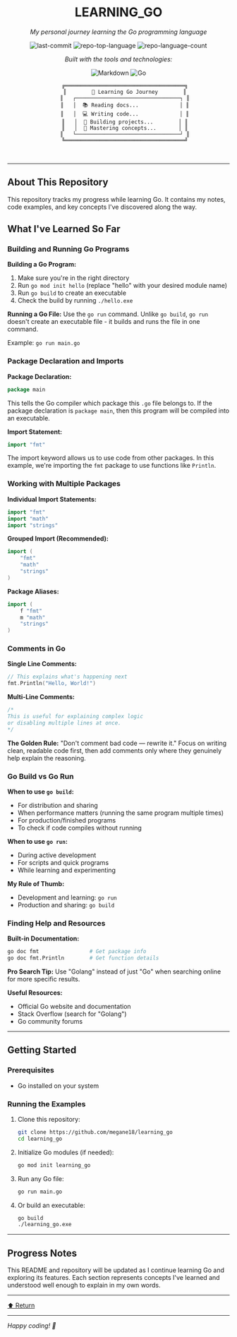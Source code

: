 <div id="top">
<!-- HEADER STYLE: CLASSIC -->
<div align="center">

# LEARNING_GO

<em>My personal journey learning the Go programming language</em>

<!-- BADGES -->
<img src="https://img.shields.io/github/last-commit/megane18/learning_go?style=flat&logo=git&logoColor=white&color=0080ff" alt="last-commit">
<img src="https://img.shields.io/github/languages/top/megane18/learning_go?style=flat&color=0080ff" alt="repo-top-language">
<img src="https://img.shields.io/github/languages/count/megane18/learning_go?style=flat&color=0080ff" alt="repo-language-count">

<em>Built with the tools and technologies:</em>

<img src="https://img.shields.io/badge/Markdown-000000.svg?style=flat&logo=Markdown&logoColor=white" alt="Markdown">
<img src="https://img.shields.io/badge/Go-00ADD8.svg?style=flat&logo=Go&logoColor=white" alt="Go">

```
    ╔══════════════════════════════════════╗
    ║        🚀 Learning Go Journey        ║
    ║   ┌─────────────────────────────────┐ ║
    ║   │  📚 Reading docs...             │ ║
    ║   │  💻 Writing code...             │ ║
    ║   │  🔧 Building projects...        │ ║
    ║   │  🎯 Mastering concepts...       │ ║
    ║   └─────────────────────────────────┘ ║
    ╚══════════════════════════════════════╝
```

</div>
<br>

---

## About This Repository

This repository tracks my progress while learning Go. It contains my notes, code examples, and key concepts I've discovered along the way.

## What I've Learned So Far

### Building and Running Go Programs

**Building a Go Program:**
1. Make sure you're in the right directory
2. Run `go mod init hello` (replace "hello" with your desired module name)
3. Run `go build` to create an executable
4. Check the build by running `./hello.exe`

**Running a Go File:**
Use the `go run` command. Unlike `go build`, `go run` doesn't create an executable file - it builds and runs the file in one command.

Example: `go run main.go`

### Package Declaration and Imports

**Package Declaration:**
```go
package main
```
This tells the Go compiler which package this `.go` file belongs to. If the package declaration is `package main`, then this program will be compiled into an executable.

**Import Statement:**
```go
import "fmt"
```
The import keyword allows us to use code from other packages. In this example, we're importing the `fmt` package to use functions like `Println`.

### Working with Multiple Packages

**Individual Import Statements:**
```go
import "fmt"
import "math"
import "strings"
```

**Grouped Import (Recommended):**
```go
import (
    "fmt"
    "math" 
    "strings"
)
```

**Package Aliases:**
```go
import (
    f "fmt"
    m "math"
    "strings"
)
```

### Comments in Go

**Single Line Comments:**
```go
// This explains what's happening next
fmt.Println("Hello, World!")
```

**Multi-Line Comments:**
```go
/*
This is useful for explaining complex logic
or disabling multiple lines at once.
*/
```

**The Golden Rule:** "Don't comment bad code — rewrite it." Focus on writing clean, readable code first, then add comments only where they genuinely help explain the reasoning.

### Go Build vs Go Run

**When to use `go build`:**
- For distribution and sharing
- When performance matters (running the same program multiple times)
- For production/finished programs
- To check if code compiles without running

**When to use `go run`:**
- During active development
- For scripts and quick programs
- While learning and experimenting

**My Rule of Thumb:**
- Development and learning: `go run`
- Production and sharing: `go build`

### Finding Help and Resources

**Built-in Documentation:**
```bash
go doc fmt                # Get package info
go doc fmt.Println        # Get function details
```

**Pro Search Tip:** Use "Golang" instead of just "Go" when searching online for more specific results.

**Useful Resources:**
- Official Go website and documentation
- Stack Overflow (search for "Golang")
- Go community forums

---

## Getting Started

### Prerequisites
- Go installed on your system

### Running the Examples
1. Clone this repository:
   ```bash
   git clone https://github.com/megane18/learning_go
   cd learning_go
   ```

2. Initialize Go modules (if needed):
   ```bash
   go mod init learning_go
   ```

3. Run any Go file:
   ```bash
   go run main.go
   ```

4. Or build an executable:
   ```bash
   go build
   ./learning_go.exe
   ```

---

## Progress Notes

This README and repository will be updated as I continue learning Go and exploring its features. Each section represents concepts I've learned and understood well enough to explain in my own words.

---

<div align="left"><a href="#top">⬆ Return</a></div>

---

*Happy coding! 🚀*
